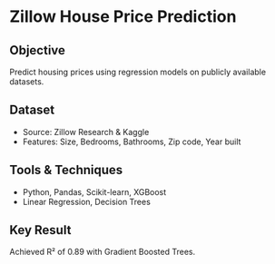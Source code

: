 # Zillow House Price Prediction

## Objective
Predict housing prices using regression models on publicly available datasets.

## Dataset
- Source: Zillow Research & Kaggle
- Features: Size, Bedrooms, Bathrooms, Zip code, Year built

## Tools & Techniques
- Python, Pandas, Scikit-learn, XGBoost
- Linear Regression, Decision Trees

## Key Result
Achieved R² of 0.89 with Gradient Boosted Trees.
